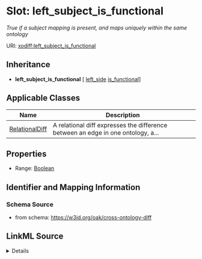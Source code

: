 # Slot: left_subject_is_functional
_True if a subject mapping is present, and maps uniquely within the same ontology_


URI: [xodiff:left_subject_is_functional](https://w3id.org/oak/cross-ontology-diff/left_subject_is_functional)




## Inheritance

* **left_subject_is_functional** [ [left_side](left_side.md) [is_functional](is_functional.md)]





## Applicable Classes

| Name | Description |
| --- | --- |
[RelationalDiff](RelationalDiff.md) | A relational diff expresses the difference between an edge in one ontology, a...






## Properties

* Range: [Boolean](Boolean.md)







## Identifier and Mapping Information







### Schema Source


* from schema: https://w3id.org/oak/cross-ontology-diff




## LinkML Source

<details>
```yaml
name: left_subject_is_functional
description: True if a subject mapping is present, and maps uniquely within the same
  ontology
from_schema: https://w3id.org/oak/cross-ontology-diff
rank: 1000
mixins:
- left_side
- is_functional
alias: left_subject_is_functional
owner: RelationalDiff
domain_of:
- RelationalDiff
range: boolean

```
</details>